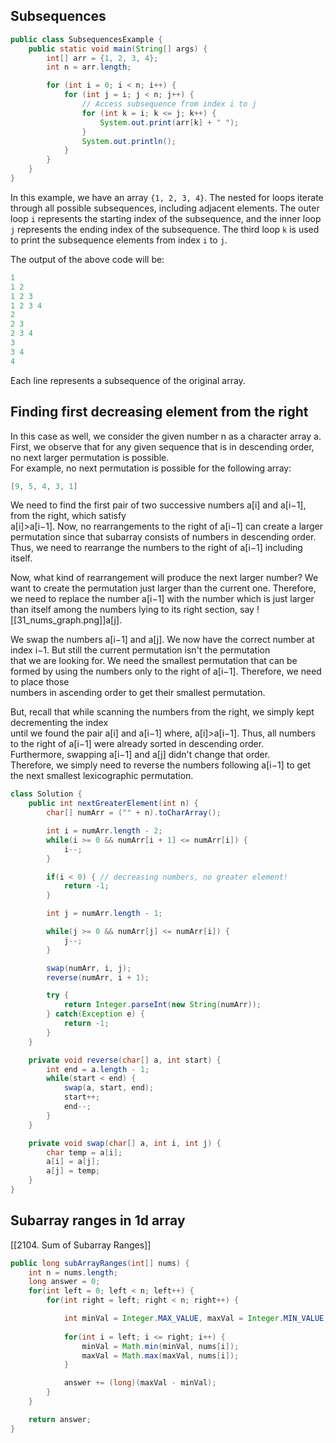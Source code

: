 ## Subsequences

```java
public class SubsequencesExample {
    public static void main(String[] args) {
        int[] arr = {1, 2, 3, 4};
        int n = arr.length;

        for (int i = 0; i < n; i++) {
            for (int j = i; j < n; j++) {
                // Access subsequence from index i to j
                for (int k = i; k <= j; k++) {
                    System.out.print(arr[k] + " ");
                }
                System.out.println();
            }
        }
    }
}
```

In this example, we have an array `{1, 2, 3, 4}`. The nested for loops iterate through all possible subsequences, including adjacent elements. The outer loop `i` represents the starting index of the subsequence, and the inner loop `j` represents the ending index of the subsequence. The third loop `k` is used to print the subsequence elements from index `i` to `j`.

The output of the above code will be:

```java
1
1 2
1 2 3
1 2 3 4
2
2 3
2 3 4
3
3 4
4
```

Each line represents a subsequence of the original array.

## Finding first decreasing element from the right

In this case as well, we consider the given number n as a character array a.  
First, we observe that for any given sequence that is in descending order, no next larger permutation is possible.  
For example, no next permutation is possible for the following array:

```csharp
[9, 5, 4, 3, 1]
```

We need to find the first pair of two successive numbers a[i] and a[i−1], from the right, which satisfy  
a[i]>a[i−1]. Now, no rearrangements to the right of a[i−1] can create a larger permutation since that subarray consists of numbers in descending order.  
Thus, we need to rearrange the numbers to the right of a[i−1] including itself.

Now, what kind of rearrangement will produce the next larger number? We want to create the permutation just larger than the current one. Therefore, we need to replace the number a[i−1] with the number which is just larger than itself among the numbers lying to its right section, say ![[31_nums_graph.png]]a[j].



We swap the numbers a[i−1] and a[j]. We now have the correct number at index i−1. But still the current permutation isn't the permutation  
that we are looking for. We need the smallest permutation that can be formed by using the numbers only to the right of a[i−1]. Therefore, we need to place those  
numbers in ascending order to get their smallest permutation.

But, recall that while scanning the numbers from the right, we simply kept decrementing the index  
until we found the pair a[i] and a[i−1] where, a[i]>a[i−1]. Thus, all numbers to the right of a[i−1] were already sorted in descending order.  
Furthermore, swapping a[i−1] and a[j] didn't change that order.  
Therefore, we simply need to reverse the numbers following a[i−1] to get the next smallest lexicographic permutation.

```java
class Solution {
    public int nextGreaterElement(int n) {
        char[] numArr = ("" + n).toCharArray();

        int i = numArr.length - 2;
        while(i >= 0 && numArr[i + 1] <= numArr[i]) {
            i--;
        }

        if(i < 0) { // decreasing numbers, no greater element!
            return -1;
        }

        int j = numArr.length - 1;

        while(j >= 0 && numArr[j] <= numArr[i]) {
            j--;
        }

        swap(numArr, i, j);
        reverse(numArr, i + 1);

        try {
            return Integer.parseInt(new String(numArr));
        } catch(Exception e) {
            return -1;
        }
    }

    private void reverse(char[] a, int start) {
        int end = a.length - 1;
        while(start < end) {
            swap(a, start, end);
            start++;
            end--;
        }
    }

    private void swap(char[] a, int i, int j) {
        char temp = a[i];
        a[i] = a[j];
        a[j] = temp;
    }
}
```

## Subarray ranges in 1d array

[[2104. Sum of Subarray Ranges]]

```java
public long subArrayRanges(int[] nums) {
	int n = nums.length;
	long answer = 0;
	for(int left = 0; left < n; left++) {
		for(int right = left; right < n; right++) {

			int minVal = Integer.MAX_VALUE, maxVal = Integer.MIN_VALUE;
			
			for(int i = left; i <= right; i++) {
				minVal = Math.min(minVal, nums[i]);
				maxVal = Math.max(maxVal, nums[i]);
			}

			answer += (long)(maxVal - minVal);
		}
	}

	return answer;
}
```

